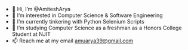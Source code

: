 - 👋 Hi, I’m @AmiteshArya
- 👀 I’m interested in Computer Science & Software Engineering
- 🌱 I’m currently tinkering with Python Selenium Scripts
- 💞️ I’m studying Computer Science as a freshman as a Honors College Student at NJIT 
- 📫 Reach me at my email amuarya39@gmail.com 

<!---
AmiteshArya/AmiteshArya is a ✨ special ✨ repository because its `README.md` (this file) appears on your GitHub profile.
You can click the Preview link to take a look at your changes.
--->
